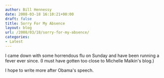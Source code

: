 ```yaml
---
author: Bill Hennessy
date: 2008-03-18 16:10:21+00:00
draft: false
title: Sorry For My Absence
layout: blog
url: /2008/03/18/sorry-for-my-absence/
categories:
- Latest
---
```


I came down with some horrendous flu on Sunday and have been running a fever ever since. (I must have gotten too close to Michelle Malkin's blog.)

 

I hope to write more after Obama's speech.

